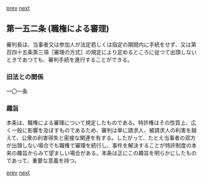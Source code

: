 [prev](/specific/markdowns/特許法/215_Mp-Ch_6-At_151.md)
[next](/specific/markdowns/特許法/217_Mp-Ch_6-At_153.md)
## 第一五二条 (職権による審理)
審判長は、当事者又は参加人が法定若しくは指定の期間内に手続をせず、又は第百四十五条第三項［審理の方式］の規定により定めるところに従つて出頭しないときであつても、審判手続を進行することができる。


### 旧法との関係
一〇一条

### 趣旨
本条は、職権による審理について規定したものである。特許権はその性質上、広く一般に影響を及ぼすものであるため、審判は単に請求人、被請求人の利害を越えて、公衆の利害得失と密接な関連を有する。したがって、たとえ当事者の双方が出頭しない場合でも職権で審理を続行し、事件を解決することが特許制度の本来の趣旨からみて望ましい場合がある。本条は正にこの趣旨を明らかにしたものであって、重要な意義を持つ。


[prev](/specific/markdowns/特許法/215_Mp-Ch_6-At_151.md)
[next](/specific/markdowns/特許法/217_Mp-Ch_6-At_153.md)